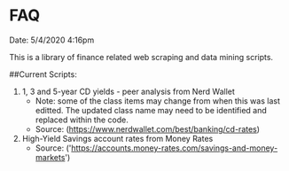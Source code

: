 # FAQ

Date: 5/4/2020 4:16pm 

This is a library of finance related web scraping and data mining scripts. 

##Current Scripts: 
1. 1, 3 and 5-year CD yields - peer analysis from Nerd Wallet
	* Note: some of the class items may change from when this was last editted. The updated class name may need to be identified and replaced within the code. 
	* Source: (https://www.nerdwallet.com/best/banking/cd-rates)
2. High-Yield Savings account rates from  Money Rates 
	* Source: ('https://accounts.money-rates.com/savings-and-money-markets')